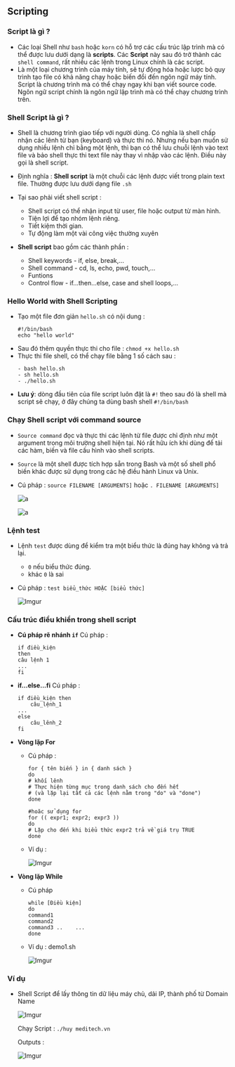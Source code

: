 ﻿## Scripting

### Script là gì ?
- Các loại Shell như `bash` hoặc `korn` có hỗ trợ các cấu trúc lập trình mà có thể được lưu dưới dạng là **scripts**. Các **Script** này sau đó trở thành các `shell command`, rất nhiều các lệnh trong Linux chính là các script.
- Là một loại chương trình của máy tính, sẽ tự động hóa hoặc lược bỏ quy trình tạo file có khả năng chạy hoặc biến đổi đến ngôn ngữ máy tính. Script là chương trình mà có thể chạy ngay khi bạn viết source code. Ngôn ngữ script chính là ngôn ngữ lập trình mà có thể chạy chương trình trên.

### Shell Script là gì ?
- Shell là chương trình giao tiếp với người dùng. Có nghĩa là shell chấp nhận các lênh từ bạn (keyboard) và thực thi nó. Nhưng nếu bạn muốn sử dụng nhiều lệnh chỉ bằng một lệnh, thì bạn có thể lưu chuỗi lệnh vào text file và bảo shell thực thi text file này thay vì nhập vào các lệnh. Điều này gọi là shell script.
- Định nghĩa : **Shell script** là một chuỗi các lệnh được viết trong plain text file. Thường được lưu dưới dạng file `.sh`
- Tại sao phải viết shell script :

	-	Shell script có thể nhận input từ user, file hoặc output từ màn hình.
	-	Tiện lợi để tạo nhóm lệnh riêng.
	-	Tiết kiệm thời gian.
	-	Tự động làm một vài công việc thường xuyên
- **Shell script** bao gồm các thành phần :
	- Shell keywords - if, else, break,...
	- Shell command - cd, ls, echo, pwd, touch,...
	- Funtions
	- Control flow - if...then...else, case and shell loops,...

### Hello World with Shell Scripting
- Tạo một file đơn giản `hello.sh` có nội dung :
	```
	#!/bin/bash
	echo "hello world"
	```
- Sau đó thêm quyền thực thi cho file :
	```chmod +x hello.sh```
- Thực thi file shell, có thể chạy file bằng 1 số cách sau :
	```
	- bash hello.sh
	- sh hello.sh
	- ./hello.sh
	```
- **Lưu ý**: dòng đầu tiên của file script luôn đặt là `#!` theo sau đó là shell mà script sẽ chạy, ở đây chúng ta dùng bash shell `#!/bin/bash`

### Chạy Shell script với command source
- `Source command` đọc và thực thi các lệnh từ file được chỉ định như một argument trong môi trường shell hiện tại. Nó rất hữu ích khi dùng để tải các hàm, biến và file cấu hình vào shell scripts.
- `Source` là một shell được tích hợp sẵn trong Bash và một số shell phổ biến khác được sử dụng trong các hệ điều hành Linux và Unix.
- Cú pháp : `source FILENAME [ARGUMENTS]` hoặc `. FILENAME [ARGUMENTS]`

	![a](https://imgur.com/kvbxsCT.png)

	![a](https://imgur.com/BUs5s8d.png)

### Lệnh test
- Lệnh `test` được dùng để kiểm tra một biểu thức là đúng hay không và trả lại.

	-	`0` nếu biểu thức đúng.
	-	khác `0` là sai
- Cú pháp : `test biểu_thức HOẶC [biểu thức]`

	![Imgur](https://i.imgur.com/rfKALa5.png)

### Cấu trúc điều khiển trong shell script
- **Cú pháp rẽ nhánh `if`**
	Cú pháp :
	```
	if điều_kiện
	then
	câu lệnh 1
	...
	fi
	```
- **if...else...fi**
	Cú pháp :
	```
	if điều_kiện then
		câu_lệnh_1
	...
	else
		câu_lênh_2
	fi
	```
- **Vòng lặp For**
	- Cú pháp :
		```
		for { tên biến } in { danh sách }
		do
		# khối lênh
		# Thực hiện từng mục trong danh sách cho đến hết
		# (và lặp lại tất cả các lệnh nằm trong "do" và "done")
		done
	
		#hoăc sử dụng for
		for (( expr1; expr2; expr3 ))
		do
		# Lặp cho đến khi biểu thức expr2 trả về giá trụ TRUE
		done
		```

	-	Ví dụ :
		
		![Imgur](https://i.imgur.com/HKxea8x.png)

- **Vòng lặp While**
 
	 -	Cú pháp
		 ```
		 while [Điều kiện]
		 do
		 command1
		 command2
		 command3 ..	...
		 done
		 ```

	-	Ví dụ : demo1.sh
	
		![Imgur](https://i.imgur.com/e3NBKsC.png)

### Ví dụ
- Shell Script để lấy thông tin dữ liệu máy chủ, dải IP, thành phố từ Domain Name

	![Imgur](https://i.imgur.com/7QYZUNY.png)

	Chạy Script :
	`./huy meditech.vn`
	
	Outputs :

	![Imgur](https://i.imgur.com/P3C26Hx.png)

